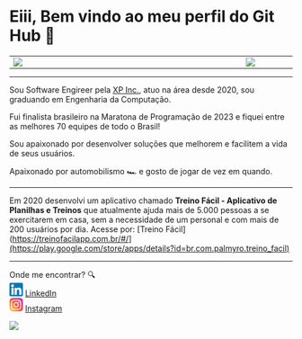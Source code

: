 # Eiii, Bem vindo ao meu perfil do Git Hub 🙌

<center>
<table>
    <tr>
        <td><img width="400px" align="left" src="https://github-readme-stats.vercel.app/api/top-langs/?username=GabriPalmyro&hide=html&layout=compact&theme=buefy" /></td>
        <td><img width="495px" align="left" src="https://github-readme-stats.vercel.app/api?username=GabriPalmyro&theme=buefy"/></td>
    </tr>   
</table>
</center>  

---

Sou Software Engireer pela [XP Inc.](https://www.xpi.com.br/), atuo na área desde 2020, sou graduando em Engenharia da Computação.

Fui finalista brasileiro na Maratona de Programação de 2023 e fiquei entre as melhores 70 equipes de todo o Brasil!

Sou apaixonado por desenvolver soluções que melhorem e facilitem a vida de seus usuários.

Apaixonado por automobilismo 🏎️ e gosto de jogar de vez em quando.

---

Em 2020 desenvolvi um aplicativo chamado **Treino Fácil - Aplicativo de Planilhas e Treinos** que atualmente ajuda mais de 5.000 pessoas a se exercitarem em casa, sem a necessidade de um personal e com mais de 200 usuários por dia.
Acesse por: [Treino Fácil](https://treinofacilapp.com.br/#/](https://play.google.com/store/apps/details?id=br.com.palmyro.treino_facil)

---

Onde me encontrar? :mag:  
<a href="https://www.linkedin.com/in/gabriel-palmyro/"><img src="https://github.com/GabriPalmyro/GabriPalmyro/blob/main/linkedin.png" width="24"></img></a> [LinkedIn](https://www.linkedin.com/in/gabriel-palmyro/)  
<a href="https://www.instagram.com/palmyro_ga/"><img src="https://github.com/GabriPalmyro/GabriPalmyro/blob/main/instagra.png" width="24"></img></a> [Instagram](https://www.instagram.com/palmyro_ga/) 

![](https://komarev.com/ghpvc/?username=GabriPalmyro&color=green)

